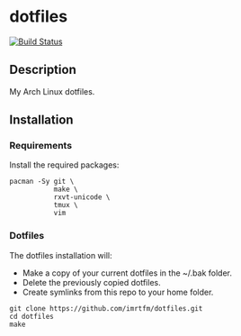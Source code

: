 # dotfiles

[![Build Status](https://cloud.drone.io/api/badges/imrtfm/dotfiles/status.svg)](https://cloud.drone.io/imrtfm/dotfiles)

## Description

My Arch Linux dotfiles.

## Installation

### Requirements

Install the required packages:

```console
pacman -Sy git \
           make \
           rxvt-unicode \
           tmux \
           vim
```

### Dotfiles

The dotfiles installation will:

- Make a copy of your current dotfiles in the ~/.bak folder.
- Delete the previously copied dotfiles.
- Create symlinks from this repo to your home folder.

```console
git clone https://github.com/imrtfm/dotfiles.git
cd dotfiles
make
```